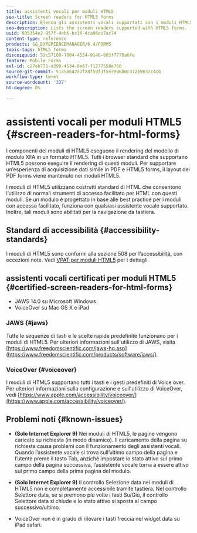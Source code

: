 ```yaml
---
title: assistenti vocali per moduli HTML5
seo-title: Screen readers for HTML5 forms
description: Elenca gli assistenti vocali supportati con i moduli HTML5.
seo-description: Lists the screen readers supported with HTML5 forms.
uuid: 035354e2-957f-4eb6-bc16-4ca96ec7ac74
content-type: reference
products: SG_EXPERIENCEMANAGER/6.4/FORMS
topic-tags: hTML5_forms
discoiquuid: 53c57180-7004-4534-9146-603f7770a6fe
feature: Mobile Forms
exl-id: c27eb771-d390-4534-8e67-f1277550e760
source-git-commit: 51358642a2fa8f59f3f5e3996b0c37269632c4cb
workflow-type: tm+mt
source-wordcount: '337'
ht-degree: 0%

---
```


# assistenti vocali per moduli HTML5 {#screen-readers-for-html-forms}

I componenti dei moduli di HTML5 eseguono il rendering del modello di modulo XFA in un formato HTML5. Tutti i browser standard che supportano HTML5 possono eseguire il rendering di questi moduli. Per supportare un’esperienza di acquisizione dati simile in PDF e HTML5 forms, il layout dei PDF forms viene mantenuto nei moduli HTML5.

I moduli di HTML5 utilizzano costrutti standard di HTML che consentono l’utilizzo di normali strumenti di accesso facilitato per HTML con questi moduli. Se un modulo è progettato in base alle best practice per i moduli con accesso facilitato, funziona con qualsiasi assistente vocale supportato. Inoltre, tali moduli sono abilitati per la navigazione da tastiera.

## Standard di accessibilità {#accessibility-standards}

I moduli di HTML5 sono conformi alla sezione 508 per l’accessibilità, con eccezioni note. Vedi [VPAT per moduli HTML5](https://www.adobe.com/content/dam/cc1/en/accessibility/compliance/pdfs/adobe-livecycle-es4-section-508-vpat-portfolio.pdf) per i dettagli.

## assistenti vocali certificati per moduli HTML5 {#certified-screen-readers-for-html-forms}

* JAWS 14.0 su Microsoft Windows
* VoiceOver su Mac OS X e iPad

### JAWS {#jaws}

Tutte le sequenze di tasti e le scelte rapide predefinite funzionano per i moduli di HTML5. Per ulteriori informazioni sull&#39;utilizzo di JAWS, visita [https://www.freedomscientific.com/jaws-hq.asp](https://www.freedomscientific.com/products/software/jaws/).

### VoiceOver {#voiceover}

I moduli di HTML5 supportano tutti i tasti e i gesti predefiniti di Voice over. Per ulteriori informazioni sulla configurazione e sull&#39;utilizzo di VoiceOver, vedi [https://www.apple.com/accessibility/voiceover/](https://www.apple.com/accessibility/voiceover/).

## Problemi noti {#known-issues}

* **(Solo Internet Explorer 9)** Nei moduli di HTML5, le pagine vengono caricate su richiesta (in modo dinamico). Il caricamento della pagina su richiesta causa problemi con il funzionamento degli assistenti vocali. Quando l’assistente vocale si trova sull’ultimo campo della pagina e l’utente preme il tasto Tab, anziché impostare lo stato attivo sul primo campo della pagina successiva, l’assistente vocale torna a essere attivo sul primo campo della prima pagina del modulo.
* **(Solo Internet Explorer 9)** Il controllo Selezione data nei moduli di HTML5 non è completamente accessibile tramite tastiera. Nel controllo Selettore data, se si premono più volte i tasti Su/Giù, il controllo Selettore data si chiude e lo stato attivo si sposta al campo successivo/ultimo.

* VoiceOver non è in grado di rilevare i tasti freccia nel widget data su iPad safari.
